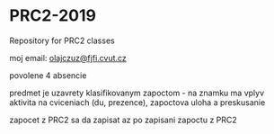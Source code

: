 # PRC2-2019
Repository for PRC2 classes

moj email: olajczuz@fjfi.cvut.cz

povolene 4 absencie

predmet je uzavrety klasifikovanym zapoctom - na znamku ma vplyv aktivita na cviceniach (du, prezence),
zapoctova uloha a preskusanie

zapocet z PRC2 sa da zapisat az po zapisani zapoctu z PRC2


